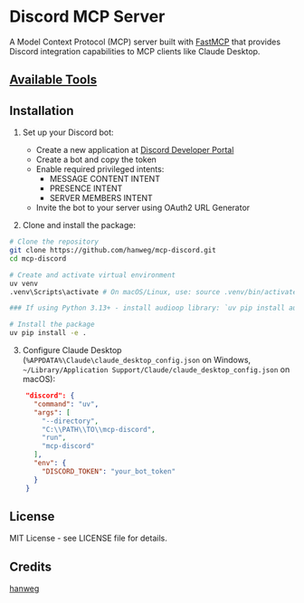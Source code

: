 # Discord MCP Server

A Model Context Protocol (MCP) server built with [FastMCP](https://gofastmcp.com/) that provides Discord integration capabilities to MCP clients like Claude Desktop.


## [Available Tools](./src/discord_mcp/server.py)

## Installation

1. Set up your Discord bot:
   - Create a new application at [Discord Developer Portal](https://discord.com/developers/applications)
   - Create a bot and copy the token
   - Enable required privileged intents:
     - MESSAGE CONTENT INTENT
     - PRESENCE INTENT
     - SERVER MEMBERS INTENT
   - Invite the bot to your server using OAuth2 URL Generator

2. Clone and install the package:
```bash
# Clone the repository
git clone https://github.com/hanweg/mcp-discord.git
cd mcp-discord

# Create and activate virtual environment
uv venv
.venv\Scripts\activate # On macOS/Linux, use: source .venv/bin/activate

### If using Python 3.13+ - install audioop library: `uv pip install audioop-lts`

# Install the package
uv pip install -e .
```

3. Configure Claude Desktop (`%APPDATA%\Claude\claude_desktop_config.json` on Windows, `~/Library/Application Support/Claude/claude_desktop_config.json` on macOS):
```json
    "discord": {
      "command": "uv",
      "args": [
        "--directory",
        "C:\\PATH\\TO\\mcp-discord",
        "run",
        "mcp-discord"
      ],
      "env": {
        "DISCORD_TOKEN": "your_bot_token"
      }
    }
```

## License

MIT License - see LICENSE file for details.

## Credits

[hanweg](https://github.com/hanweg)